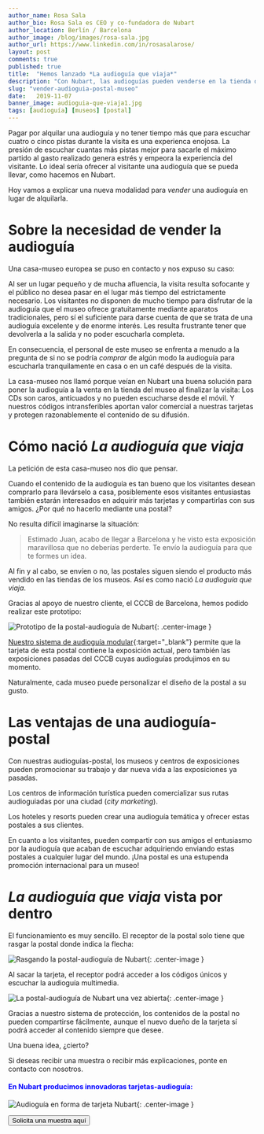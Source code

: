 ```yaml
---
author_name: Rosa Sala
author_bio: Rosa Sala es CEO y co-fundadora de Nubart
author_location: Berlín / Barcelona
author_image: /blog/images/rosa-sala.jpg
author_url: https://www.linkedin.com/in/rosasalarose/
layout: post
comments: true
published: true
title:  "Hemos lanzado *La audioguía que viaja*"
description: "Con Nubart, las audioguías pueden venderse en la tienda del museo integradas en una postal."
slug: "vender-audioguia-postal-museo"
date:   2019-11-07
banner_image: audioguia-que-viaja1.jpg
tags: [audioguía] [museos] [postal]
---
```


Pagar por alquilar una audioguía y no tener tiempo más que para escuchar cuatro o cinco pistas durante la visita es una experienca enojosa. La presión de escuchar cuantas más pistas mejor para sacarle el máximo partido al gasto realizado genera estrés y empeora la experiencia del visitante. Lo ideal sería ofrecer al visitante una audioguía que se pueda llevar, como hacemos en Nubart. 

Hoy vamos a explicar una nueva modalidad para *vender* una audioguía en lugar de alquilarla. 

<!--more-->
# Sobre la necesidad de vender la audioguía

Una casa-museo europea se puso en contacto y nos expuso su caso: 

Al ser un lugar pequeño y de mucha afluencia, la visita resulta  sofocante y el público no desea pasar en el lugar más tiempo del estrictamente necesario. Los visitantes no disponen de mucho tiempo para disfrutar de la audioguía que el museo ofrece gratuitamente mediante aparatos tradicionales, pero sí el suficiente para darse cuenta de que se trata de una audioguía excelente y de enorme interés. Les resulta frustrante tener que devolverla a la salida y no poder escucharla completa. 

En consecuencia, el personal de este museo se enfrenta a menudo a la pregunta de si no se podría *comprar* de algún modo la audioguía para escucharla tranquilamente en casa o en un café después de la visita. 

La casa-museo nos llamó porque veían en Nubart una buena solución para poner la audioguía a la venta en la tienda del museo al finalizar la visita: Los CDs son caros, anticuados y no pueden escucharse desde el móvil. Y nuestros códigos intransferibles aportan valor comercial a nuestras tarjetas y protegen razonablemente el contenido de su difusión. 

# Cómo nació *La audioguía que viaja*

La petición de esta casa-museo nos dio que pensar. 

Cuando el contenido de la audioguía es tan bueno que los visitantes desean comprarlo para llevárselo a casa, posiblemente esos visitantes entusiastas también estarán interesados en adquirir más tarjetas y compartirlas con sus amigos. ¿Por qué no hacerlo mediante una postal?

No resulta difícil imaginarse la situación:

> Estimado Juan, acabo de llegar a Barcelona y he visto esta exposición maravillosa que no deberías perderte. Te envío la audioguía para que te formes un idea. 

Al fin y al cabo, se envíen o no, las postales siguen siendo el producto más vendido en las tiendas de los museos. Así es como nació *La audioguía que viaja*. 

Gracias al apoyo de nuestro cliente, el CCCB de Barcelona, hemos podido realizar este prototipo:

![Prototipo de la postal-audioguía de Nubart]({{site.baseurl}}/images/posts/postal-audioguia-nubart.jpg){: .center-image }
 
 [Nuestro sistema de audioguía modular](https://www.nubart.eu/es/audioguia-multimedia.html){:target="_blank"} permite que la tarjeta de esta postal contiene la exposición actual, pero también las exposiciones pasadas del CCCB cuyas audioguías produjimos en su momento. 
 
 Naturalmente, cada museo puede personalizar el diseño de la postal a su gusto. 

# Las ventajas de una audioguía-postal

Con nuestras audioguías-postal, los museos y centros de exposiciones pueden promocionar su trabajo y dar nueva vida a las exposiciones ya pasadas. 

Los centros de información turística pueden comercializar sus rutas audioguiadas por una ciudad (*city marketing*). 

Los hoteles y resorts pueden crear una audioguía temática y ofrecer estas postales a sus clientes. 

En cuanto a los visitantes, pueden compartir con sus amigos el entusiasmo por la audioguía que acaban de escuchar adquiriendo enviando estas postales a cualquier lugar del mundo. ¡Una postal es una estupenda promoción internacional para un museo! 

# *La audioguía que viaja* vista por dentro

El funcionamiento es muy sencillo. El receptor de la postal solo tiene que rasgar la postal donde indica la flecha:

![Rasgando la postal-audioguía de Nubart]({{site.baseurl}}/images/posts/postal-audioguia-nubart-interior1.jpg){: .center-image }

Al sacar la tarjeta, el receptor podrá acceder a los códigos únicos y escuchar la audioguía multimedia.  

![La postal-audioguía de Nubart una vez abierta]({{site.baseurl}}/images/posts/postal-audioguia-nubart-interior2.jpg){: .center-image }

Gracias a nuestro sistema de protección, los contenidos de la postal no pueden compartirse fácilmente, aunque el nuevo dueño de la tarjeta sí podrá acceder al contenido siempre que desee. 

Una buena idea, ¿cierto?


Si deseas recibir una muestra o recibir más explicaciones, ponte en contacto con nosotros. 

 

#### <font color="blue">En Nubart producimos innovadoras tarjetas-audioguía:</font>

![Audioguía en forma de tarjeta Nubart]({{site.baseurl}}/images/posts/mosaico-proceso-min.jpg){: .center-image }

<form action="../../../../../es">
    <input type="submit" value="Solicita una muestra aquí" />
</form>